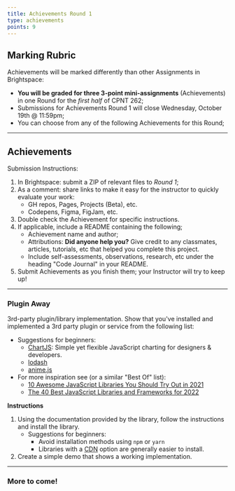 ```yaml
---
title: Achievements Round 1
type: achievements
points: 9
---
```


## Marking Rubric
Achievements will be marked differently than other Assignments in Brightspace:
- **You will be graded for three 3-point mini-assignments** (Achievements) in one Round for the _first half_ of CPNT 262;
- Submissions for Achievements Round 1 will close Wednesday, October 19th @ 11:59pm;
- You can choose from any of the following Achievements for this Round;

---

## Achievements
Submission Instructions:
1. In Brightspace: submit a ZIP of relevant files to _Round 1_; 
2. As a comment: share links to make it easy for the instructor to quickly evaluate your work:
    - GH repos, Pages, Projects (Beta), etc.
    - Codepens, Figma, FigJam, etc.
3. Double check the Achievement for specific instructions.
4. If applicable, include a README containing the following;
    - Achievement name and author;
    - Attributions: **Did anyone help you?** Give credit to any classmates, articles, tutorials, etc that helped you complete this project.
    - Include self-assessments, observations, research, etc under the heading "Code Journal" in your README. 
4. Submit Achievements as you finish them; your Instructor will try to keep up!

---

### Plugin Away
3rd-party plugin/library implementation. Show that you've installed and implemented a 3rd party plugin or service from the following list:
- Suggestions for beginners:
    - [ChartJS](https://www.chartjs.org/): Simple yet flexible JavaScript charting for designers & developers.
    - [lodash](https://lodash.com/)
    - [anime.js](https://animejs.com/)
- For more inspiration see (or a similar "Best Of" list):
    - [10 Awesome JavaScript Libraries You Should Try Out in 2021](https://www.freecodecamp.org/news/10-javascript-libraries-you-should-try/)
    - [The 40 Best JavaScript Libraries and Frameworks for 2022](https://kinsta.com/blog/javascript-libraries/)

**Instructions**
1. Using the documentation provided by the library, follow the instructions and install the library.
    - Suggestions for beginners:
        - Avoid installation methods using `npm` or `yarn`
        - Libraries with a [CDN](https://www.cloudflare.com/en-ca/learning/cdn/what-is-a-cdn/) option are generally easier to install. 
2. Create a simple demo that shows a working implementation.

---

### More to come!